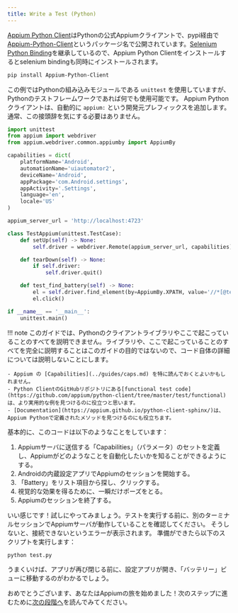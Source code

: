 ```yaml
---
title: Write a Test (Python)
---
```


<!-- The [Appium Python Client](https://github.com/appium/python-client) is an official Appium client in Python, which is available via pypi under the [Appium-Python-Client](https://pypi.org/project/Appium-Python-Client/) package name.
It inherits from the [Selenium Python Binding](https://pypi.org/project/selenium/), so installing the Appium Python Client includes the selenium binding. -->

[Appium Python Client](https://github.com/appium/python-client)はPythonの公式Appiumクライアントで、pypi経由で[Appium-Python-Client](https://pypi.org/project/Appium-Python-Client/)というパッケージ名で公開されています。[Selenium Python Binding](https://pypi.org/project/selenium/)を継承しているので、Appium Python Clientをインストールするとselenium bindingも同時にインストールされます。

```bash
pip install Appium-Python-Client
```

<!-- This example uses Python's built-in `unittest` module, though you can use any Python test framework you want.
The Appium Python client adds the `appium:` vendor prefix automatically.
You usually do not need to worry about the prefix. -->

この例ではPythonの組み込みモジュールである `unittest` を使用していますが、Pythonのテストフレームワークであれば何でも使用可能です。
Appium Pythonクライアントは、自動的に `appium:` という開発元プレフィックスを追加します。
通常、この接頭辞を気にする必要はありません。

```python
import unittest
from appium import webdriver
from appium.webdriver.common.appiumby import AppiumBy

capabilities = dict(
    platformName='Android',
    automationName='uiautomator2',
    deviceName='Android',
    appPackage='com.Android.settings',
    appActivity='.Settings',
    language='en',
    locale='US'
)

appium_server_url = 'http://localhost:4723'

class TestAppium(unittest.TestCase):
    def setUp(self) -> None:
        self.driver = webdriver.Remote(appium_server_url, capabilities)

    def tearDown(self) -> None:
        if self.driver:
            self.driver.quit()

    def test_find_battery(self) -> None:
        el = self.driver.find_element(by=AppiumBy.XPATH, value='//*[@text="Battery"]')
        el.click()

if __name__ == '__main__':
    unittest.main()
```

<!-- !!! note -->

<!-- It's not within the scope of this guide to give a complete run-down on the Python client
    library or everything that's happening here, so we'll leave the code itself unexplained in detail for now.
    - You may want to read up particularly on Appium [Capabilities](../guides/caps.md).
    - [functional test code](https://github.com/appium/python-client/tree/master/test/functional) in Python Client GitHub repository should help to find more working example.
    - [Documentation](https://appium.github.io/python-client-sphinx/) also helps to find methods
    defined in the Appium Python Client. -->

!!! note
    このガイドでは、Pythonのクライアントライブラリやここで起こっていることのすべてを説明できません。ライブラリや、ここで起こっていることのすべてを完全に説明することはこのガイドの目的ではないので、コード自体の詳細については説明しないことにします。
    
    - Appium の [Capabilities](../guides/caps.md) を特に読んでおくとよいかもしれません。
    - Python ClientのGitHubリポジトリにある[functional test code](https://github.com/appium/python-client/tree/master/test/functional)は、より実用的な例を見つけるのに役立つと思います。
    - [Documentation](https://appium.github.io/python-client-sphinx/)は、Appium Pythonで定義されたメソッドを見つけるのにも役立ちます。

<!-- Basically, this code is doing the following: -->
基本的に、このコードは以下のようなことをしています：

<!-- 1. Defining a set of "Capabilities" (parameters) to send to the Appium server so Appium knows what kind of thing you want to automate.
1. Starting an Appium session on the built-in Android settings app.
1. Finding the "Battery" list item and clicking it.
1. Pausing for a moment purely for visual effect.
1. Ending the Appium session. -->

1. Appiumサーバに送信する「Capabilities」（パラメータ）のセットを定義し、Appiumがどのようなことを自動化したいかを知ることができるようにする。
1. Androidの内蔵設定アプリでAppiumのセッションを開始する。
1. 「Battery」をリスト項目から探し、クリックする。
1. 視覚的な効果を得るために、一瞬だけポーズをとる。
1. Appiumのセッションを終了する。

<!-- That's it! Let's give it a try. Before you run the test, make sure that you have an Appium server running in another terminal session, otherwise you'll get an error about not being able to connect to one. Then, you can execute the script: -->

いい感じです！試しにやってみましょう。テストを実行する前に、別のターミナルセッションでAppiumサーバが動作していることを確認してください。
そうしないと、接続できないというエラーが表示されます。
準備ができたら以下のスクリプトを実行します：

```bash
python test.py
```

<!-- If all goes well, you'll see the Settings app open up and navigate to the "Battery" view before the
app closes again.

Congratulations, you've started your Appium journey! Read on for some next steps to explore. -->

うまくいけば、アプリが再び閉じる前に、設定アプリが開き、「バッテリー」ビューに移動するのがわかるでしょう。

おめでとうございます、あなたはAppiumの旅を始めました！次のステップに進むために[次の段階へ](next-steps.md)を読んでみてください。
